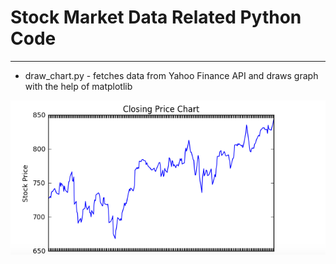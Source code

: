 # Stock Market Data Related Python Code 
---

* draw_chart.py - fetches data from Yahoo Finance API and draws graph with the help of matplotlib

![alt tag](https://github.com/sopanshewale/finance/blob/master/google_closing_price.png)

